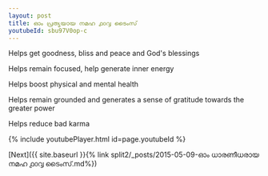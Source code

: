 ```yaml
---
layout: post
title: ഓം പ്രത്യയായ നമഹ ൧൦൮ ടൈംസ്
youtubeId: sbu97V0op-c
---
```

 
 
Helps get goodness, bliss and peace and God's blessings
 
Helps remain focused, help generate inner energy 
 
Helps boost physical and mental health 
 
Helps remain grounded and generates a sense of gratitude towards the greater power 
 
Helps reduce bad karma
 
 
 
 


{% include youtubePlayer.html id=page.youtubeId %}
 
[Next]({{ site.baseurl }}{% link  split2/_posts/2015-05-09-ഓം ധാരണീധരായ നമഹ ൧൦൮ ടൈംസ്.md%})
 
